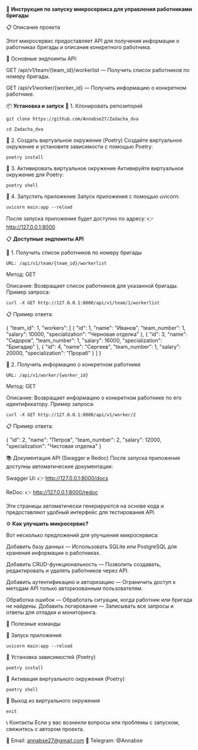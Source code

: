 🚀 **Инструкция по запуску микросервиса для управления работниками бригады**

📋 Описание проекта

Этот микросервис предоставляет API для получения информации о работниках бригады и описания конкретного работника.

📍 Основные эндпоинты API:

GET /api/v1/team/{team_id}/workerlist — Получить список работников по номеру бригады.

GET /api/v1/worker/{worker_id} — Получить информацию о конкретном работнике.

📦 **Установка и запуск**
🔹 1. Клонировать репозиторий
```
git clone https://github.com/Annabse27/Zadacha_dva
```
```
cd Zadacha_dva
```


🔹 2. Создать виртуальное окружение (Poetry)
Создайте виртуальное окружение и установите зависимости с помощью Poetry:
```
poetry install
```


🔹 3. Активировать виртуальное окружение
Активируйте виртуальное окружение для Poetry:
```
poetry shell
```


🔹 4. Запустить приложение
Запуск приложения с помощью uvicorn:
```
uvicorn main:app --reload
```
После запуска приложение будет доступно по адресу:
 👉 http://127.0.0.1:8000

📋 **Доступные эндпоинты API**

🔹 1. Получить список работников по номеру бригады
```
URL: /api/v1/team/{team_id}/workerlist
```

Метод: GET

Описание: Возвращает список работников для указанной бригады.
Пример запроса:
```
curl -X GET http://127.0.0.1:8000/api/v1/team/1/workerlist
```
📋 Пример ответа:

{
  "team_id": 1,
  "workers": [
    {
      "id": 1,
      "name": "Иванов",
      "team_number": 1,
      "salary": 10000,
      "specialization": "Черновая отделка"
    },
    {
      "id": 3,
      "name": "Сидоров",
      "team_number": 1,
      "salary": 16000,
      "specialization": "Бригадир"
    },
    {
      "id": 4,
      "name": "Сергеев",
      "team_number": 1,
      "salary": 20000,
      "specialization": "Прораб"
    }
  ]
}


🔹 2. Получить информацию о конкретном работнике
```
URL: /api/v1/worker/{worker_id}
```

Метод: GET

Описание: Возвращает информацию о конкретном работнике по его идентификатору.
Пример запроса:
```
curl -X GET http://127.0.0.1:8000/api/v1/worker/2
```
📋 Пример ответа:

{
  "id": 2,
  "name": "Петров",
  "team_number": 2,
  "salary": 12000,
  "specialization": "Чистовая отделка"
}


📚 Документация API (Swagger и Redoc)
После запуска приложения доступны автоматические документации:

Swagger UI: 👉 http://127.0.0.1:8000/docs

ReDoc: 👉 http://127.0.0.1:8000/redoc

Эти страницы автоматически генерируются на основе кода и предоставляют удобный интерфейс для тестирования API.

⚙️ **Как улучшить микросервис?**

Вот несколько предложений для улучшения микросервиса:

Добавить базу данных — Использовать SQLite или PostgreSQL для хранения информации о работниках.

Добавить CRUD-функциональность — Позволить создавать, редактировать и удалять работников через API.

Добавить аутентификацию и авторизацию — Ограничить доступ к методам API только авторизованным пользователям.

Обработка ошибок — Обработать ситуации, когда работник или бригада не найдены.
Добавить логирование — Записывать все запросы и ответы для отладки и мониторинга.


🚀 Полезные команды

🔹 Запуск приложения
```
uvicorn main:app --reload
```

🔹 Установка зависимостей (Poetry)
```
poetry install
```
🔹 Активация виртуального окружения (Poetry)
```
poetry shell
```
🔹 Выход из виртуального окружения
```
exit
```


📞 Контакты Если у вас возникли вопросы или проблемы с запуском, свяжитесь с автором проекта.

 📧 Email: annabse27@gmail.com
 📱 Telegram: @Annabse

